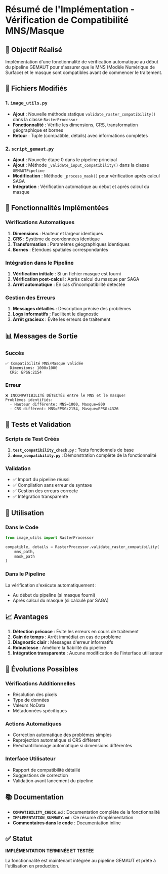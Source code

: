 # Résumé de l'Implémentation - Vérification de Compatibilité MNS/Masque

## 🎯 Objectif Réalisé

Implémentation d'une fonctionnalité de vérification automatique au début du pipeline GEMAUT pour s'assurer que le MNS (Modèle Numérique de Surface) et le masque sont compatibles avant de commencer le traitement.

## 📁 Fichiers Modifiés

### 1. `image_utils.py`
- **Ajout** : Nouvelle méthode statique `validate_raster_compatibility()` dans la classe `RasterProcessor`
- **Fonctionnalité** : Vérifie les dimensions, CRS, transformation géographique et bornes
- **Retour** : Tuple (compatible, détails) avec informations complètes

### 2. `script_gemaut.py`
- **Ajout** : Nouvelle étape 0 dans le pipeline principal
- **Ajout** : Méthode `_validate_input_compatibility()` dans la classe `GEMAUTPipeline`
- **Modification** : Méthode `_process_mask()` pour vérification après calcul SAGA
- **Intégration** : Vérification automatique au début et après calcul du masque

## 🔧 Fonctionnalités Implémentées

### Vérifications Automatiques
1. **Dimensions** : Hauteur et largeur identiques
2. **CRS** : Système de coordonnées identique
3. **Transformation** : Paramètres géographiques identiques
4. **Bornes** : Étendues spatiales correspondantes

### Intégration dans le Pipeline
1. **Vérification initiale** : Si un fichier masque est fourni
2. **Vérification post-calcul** : Après calcul du masque par SAGA
3. **Arrêt automatique** : En cas d'incompatibilité détectée

### Gestion des Erreurs
1. **Messages détaillés** : Description précise des problèmes
2. **Logs informatifs** : Facilitent le diagnostic
3. **Arrêt gracieux** : Évite les erreurs de traitement

## 📊 Messages de Sortie

### Succès
```
✅ Compatibilité MNS/Masque validée
  Dimensions: 1000x1000
  CRS: EPSG:2154
```

### Erreur
```
❌ INCOMPATIBILITÉ DÉTECTÉE entre le MNS et le masque!
Problèmes identifiés:
  - Hauteur différente: MNS=1000, Masque=800
  - CRS différent: MNS=EPSG:2154, Masque=EPSG:4326
```

## 🧪 Tests et Validation

### Scripts de Test Créés
1. **`test_compatibility_check.py`** : Tests fonctionnels de base
2. **`demo_compatibility.py`** : Démonstration complète de la fonctionnalité

### Validation
- ✅ Import du pipeline réussi
- ✅ Compilation sans erreur de syntaxe
- ✅ Gestion des erreurs correcte
- ✅ Intégration transparente

## 🚀 Utilisation

### Dans le Code
```python
from image_utils import RasterProcessor

compatible, details = RasterProcessor.validate_raster_compatibility(
    mns_path, 
    mask_path
)
```

### Dans le Pipeline
La vérification s'exécute automatiquement :
- Au début du pipeline (si masque fourni)
- Après calcul du masque (si calculé par SAGA)

## 📈 Avantages

1. **Détection précoce** : Évite les erreurs en cours de traitement
2. **Gain de temps** : Arrêt immédiat en cas de problème
3. **Diagnostic clair** : Messages d'erreur informatifs
4. **Robustesse** : Améliore la fiabilité du pipeline
5. **Intégration transparente** : Aucune modification de l'interface utilisateur

## 🔮 Évolutions Possibles

### Vérifications Additionnelles
- Résolution des pixels
- Type de données
- Valeurs NoData
- Métadonnées spécifiques

### Actions Automatiques
- Correction automatique des problèmes simples
- Reprojection automatique si CRS différent
- Rééchantillonnage automatique si dimensions différentes

### Interface Utilisateur
- Rapport de compatibilité détaillé
- Suggestions de correction
- Validation avant lancement du pipeline

## 📚 Documentation

- **`COMPATIBILITY_CHECK.md`** : Documentation complète de la fonctionnalité
- **`IMPLEMENTATION_SUMMARY.md`** : Ce résumé d'implémentation
- **Commentaires dans le code** : Documentation inline

## ✅ Statut

**IMPLÉMENTATION TERMINÉE ET TESTÉE**

La fonctionnalité est maintenant intégrée au pipeline GEMAUT et prête à l'utilisation en production. 